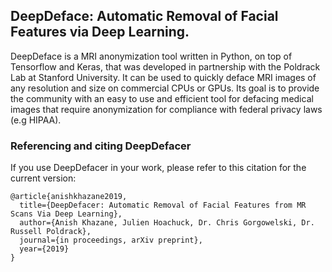 ## DeepDeface: Automatic Removal of Facial Features via Deep Learning.
  
DeepDeface is a MRI anonymization tool written in Python, on top of Tensorflow and Keras, that was developed in partnership with the Poldrack Lab at Stanford University. It can be used to quickly deface MRI images of any resolution and size on commercial CPUs or GPUs. Its goal is to provide the community with an easy to use and efficient tool for defacing medical images that require anonymization for compliance with federal privacy laws (e.g HIPAA). 

### Referencing and citing DeepDefacer
If you use DeepDefacer in your work, please refer to this citation for the current version:

```
@article{anishkhazane2019,
  title={DeepDefacer: Automatic Removal of Facial Features from MR Scans Via Deep Learning},
  author={Anish Khazane, Julien Hoachuck, Dr. Chris Gorgowelski, Dr. Russell Poldrack},
  journal={in proceedings, arXiv preprint},
  year={2019}
}
```
